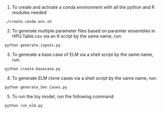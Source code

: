 1. To create and activate a conda environment with all the python and R modules needed
```
./create.conda.env.sh
```

2. To generate multiple parameter files based on paramter ensembles in HPU.Table.csv via an R script by the same name, run:
```
python generate.inputs.py 
```

3. To generate a base case of ELM via a shell script by the same name, run:
```
python create.basecase.py
```

4. To generate ELM clone cases via a shell script by the same name, run:
```
python generate_Sen_Cases.py 
```

5. To run the toy model, run the following command:
```
python run_elm.py
```

